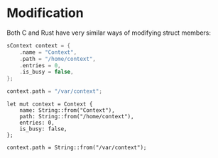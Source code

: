 # Modification

Both C and Rust have very similar ways of modifying struct members:

```c
sContext context = {
    .name = "Context",
    .path = "/home/context",
    .entries = 0,
    .is_busy = false,
};

context.path = "/var/context";
```

```rust,ignore
let mut context = Context {
    name: String::from("Context"),
    path: String::from("/home/context"),
    entries: 0,
    is_busy: false,
};

context.path = String::from("/var/context");
```
